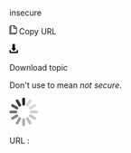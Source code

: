 # 

insecure

![Copy URL](media/insecure/Copy.png)
Copy URL

![Download](media/insecure/Download.png)

Download topic

Don't use to mean *not secure*. 

![In progress](media/insecure/activity-large.gif)

URL :
